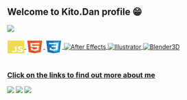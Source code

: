 ## Welcome to Kito.Dan profile 😁
  <div>
   <a href="https://github.com/KitoDan-Dev">
   <img height="180em" src="https://github-readme-stats.vercel.app/api/top-langs/?username=KitoDan-Dev&layout=compact&langs_count=6&theme=tokyonight"/>
</div>
   
<div style="display: inline_block"><br>
  <img align="center" alt="Js" height="30" width="40" src="https://raw.githubusercontent.com/devicons/devicon/master/icons/javascript/javascript-plain.svg">
  <img align="center" alt="HTML" height="30" width="40" src="https://raw.githubusercontent.com/devicons/devicon/master/icons/html5/html5-original.svg">
  <img align="center" alt="CSS" height="30" width="40" src="https://raw.githubusercontent.com/devicons/devicon/master/icons/css3/css3-original.svg">
  <img align="center" alt="After Effects" height="30" width="40" src="https://cdn.jsdelivr.net/gh/devicons/devicon/icons/aftereffects/aftereffects-original.svg">
  <img align="center" alt="Illustrator" height="30" width="40" src="https://cdn.jsdelivr.net/gh/devicons/devicon/icons/illustrator/illustrator-plain.svg">
  <img align="center" alt="Blender3D" height="30" width="40" src="https://cdn.jsdelivr.net/gh/devicons/devicon/icons/blender/blender-original.svg">
</div>

<br>
 
### Click on the links to find out more about me
 
<div> 
 <a href="https://www.linkedin.com/in/kitodan/" target="_blank"><img src="https://img.shields.io/badge/-Linkedin-0057FF?style=for-the-badge&logo=linkedin&logoColor=white" target="_blank"></a>
 <a href="https://www.instagram.com/kito.dan/" target="_blank"><img src="https://img.shields.io/badge/-Instagram-%23E4405F?style=for-the-badge&logo=instagram&logoColor=white" target="_blank"></a>
 <a href="https://www.behance.net/kitodan" target="_blank"><img src="https://img.shields.io/badge/-Behance-0057FF?style=for-the-badge&logo=behance&logoColor=white" target="_blank"></a>
</div>


